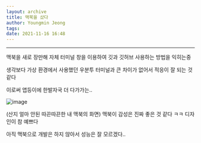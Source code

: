 ```yaml
---
layout: archive
title: 맥북을 샀다
author: Youngmin Jeong
tags:
date: 2021-11-16 16:48
---
```

----------------------

맥북을 새로 장만해 자체 터미널 창을 이용하여 깃과 깃허브 사용하는 방법을 익히는중

생각보다 가상 환경에서 사용했던 우분투 터미널과 큰 차이가 없어서 적응이 잘 되는 것 같다 

이로써 앱등이에 한발자국 더 다가가는..

![image](/assets/images/screenshot_11-16.png)

(산지 얼마 안된 따끈따끈한 내 맥북의 화면)
맥북이 감성은 진짜 좋은 것 같다 ㅋㅋ 디자인이 참 예쁘다

아직 맥북으로 개발은 하지 않아서 성능은 잘 모르겠다..
